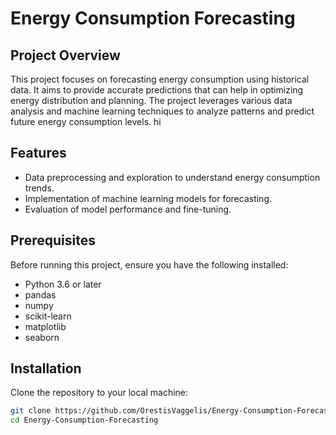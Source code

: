 # Energy Consumption Forecasting

## Project Overview
This project focuses on forecasting energy consumption using historical data. It aims to provide accurate predictions that can help in optimizing energy distribution and planning. The project leverages various data analysis and machine learning techniques to analyze patterns and predict future energy consumption levels.
hi

## Features
- Data preprocessing and exploration to understand energy consumption trends.
- Implementation of machine learning models for forecasting.
- Evaluation of model performance and fine-tuning.

## Prerequisites
Before running this project, ensure you have the following installed:
- Python 3.6 or later
- pandas
- numpy
- scikit-learn
- matplotlib
- seaborn

## Installation
Clone the repository to your local machine:
```bash
git clone https://github.com/OrestisVaggelis/Energy-Consumption-Forecasting.git
cd Energy-Consumption-Forecasting